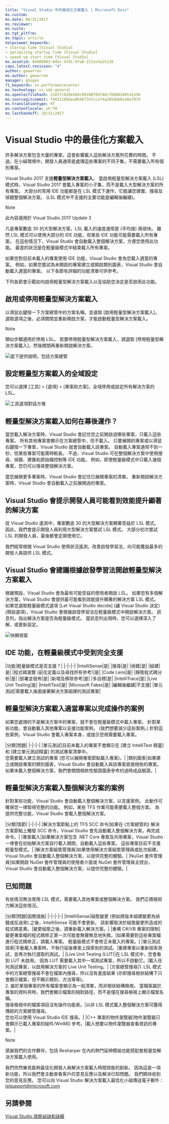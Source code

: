 ```yaml
---
title: "Visual Studio 中的最佳化方案載入 | Microsoft Docs"
ms.custom: 
ms.date: 08/31/2017
ms.reviewer: 
ms.suite: 
ms.tgt_pltfrm: 
ms.topic: article
helpviewer_keywords:
- startup time [Visual Studio]
- optimizing startup time [Visual Studio]
- speed up start time [Visual Studio]
ms.assetid: 84989983-84bc-4f81-97a8-2131e3a25138
caps.latest.revision: "4"
author: gewarren
ms.author: gewarren
manager: ghogen
f1_keywords: vs.performancecenter
ms.technology: vs-ide-general
ms.openlocfilehash: 2102fc026b566c89108f0d74dcf604020653e358
ms.sourcegitcommit: f40311056ea0b4677efcca74a285dbb0ce0e7974
ms.translationtype: HT
ms.contentlocale: zh-TW
ms.lasthandoff: 10/31/2017
---
```

# <a name="optimize-solution-loading-in-visual-studio"></a>Visual Studio 中的最佳化方案載入
許多解決方案包含大量的專案，這會影響載入這些解決方案所花費的時間。 不過，在小組環境中，開發人員通常是處理這些專案的不同子集，不需要載入所有個別專案。

Visual Studio 2017 支援**輕量型解決方案載入**。 當啟用輕量型解決方案載入 (LSL) 模式時，Visual Studio 2017 會載入專案的小子集，而不是載入大型解決方案的所有專案。 大部分的常用 IDE 功能都是在 LSL 模式下運作，它能讓您建置、搜尋及偵錯整個解決方案。 (LSL 模式中不支援的主要功能是編輯後繼續)。

> [!NOTE]
> 此內容適用於 Visual Studio 2017 Update 3

凡是專案數逾 30 的大型解決方案，LSL 載入的速度通常是 (平均值) 兩倍快。 雖然 LSL 模式可以使用大部分的 IDE 功能，但某些 IDE 功能可能需要載入所有專案。 在這些情況下，Visual Studio 會自動載入整個解決方案，方便您使用此功能。 最差的狀況是在輕量級模式中結束載入所有專案。 

如果您對目前未載入的專案使用 IDE 功能，Visual Studio 會為您載入適當的專案。 例如，如果您嘗試為未開啟的專案建立或開啟類別圖表，Visual Studio 會自動載入適當的專案。 以下各節有詳細的功能清單可供參考。

下列各節會示範如何啟用輕量型解決方案載入以及協助您決定是否啟用此功能。

## <a name="enable-or-disable-lightweight-solution-load"></a>啟用或停用輕量型解決方案載入

以滑鼠右鍵按一下方案總管中的方案名稱，並選取 [啟用輕量型解決方案載入]。 選取選項之後，必須關閉並重新開啟方案，才能啟動輕量型解決方案載入。

> [!NOTE]
> 類似步驟適用於停用 LSL。 若要停用輕量型解決方案載入，請選取 [停用輕量型解決方案載入]，然後關閉再重新開啟解決方案。 

![底下提供說明，包括方案總管](../ide/media/VSIDE_LSL_Solution_Setting.png)

## <a name="global_solution_load_settings"></a>設定輕量型方案載入的全域設定

您可以選擇 [工具] > [選項] > [專案和方案]，全域停用或設定所有解決方案的 LSL。

![工具選項對話方塊](../ide/media/VSIDE_LightweightSolutionLoad.png)

## <a name="how-does-lightweight-solution-load-work-behind-the-scenes"></a>輕量型解決方案載入如何在幕後運作？

當您載入解決方案時，Visual Studio 會記住您之前開啟過哪些專案，只載入這些專案。 所有其他專案會顯示在方案總管中，但不載入。 只要展開的專案或以滑鼠右鍵按一下專案，Visual Studio 就會自動載入該專案。 自動載入專案通常不到一秒，但某些專案可能需時較長。
不過，Visual Studio 可在整個解決方案中使用搜尋、偵錯、建置和原始檔控制等 IDE 功能。 例如，即使輕量級模式中只載入幾個專案，您仍可以搜尋整個解決方案。 

當您展開更多專案時，Visual Studio 會記住已展開專案的清單。 重新開啟解決方案時，Visual Studio 會自動載入之前展開過的專案。

## <a name="visual-studio-prompts-developers-likely-to-see-significant-performance-gains"></a>Visual Studio 會提示開發人員可能看到效能提升顯著的解決方案

從 Visual Studio 遙測中，專案數逾 30 的大型解決方案顯著受益於 LSL 模式。 因此，我們會提示開發人員利用大型解決方案嘗試 LSL 模式。 大部分初次嘗試 LSL 的開發人員，最後都會定期使用它。 

我們經常檢閱 Visual Studio 使用狀況遙測，改善啟發學習法，向可能獲益最多的開發人員提供 LSL 模式。 

## <a name="visual-studio-makes-recommendations-to-turn-on-lightweight-solution-load-based-on-heuristics"></a>Visual Studio 會建議根據啟發學習法開啟輕量型解決方案載入

根據預設，Visual Studio 會為最有可能受益的使用者開啟 LSL。 如果您有多個解決方案，Visual Studio 會提供最可能看到效能提升顯著的解決方案 LSL 模式。 如果您選取輕量級模式選項 [Let Visual Studio decide] (讓 Visual Studio 決定) (預設選項)，Visual Studio 會根據啟發學習法在輕量級模式中開啟解決方案。 訊息列，指出解決方案是否為輕量級模式。 當訊息列出現時，您可以選擇深入了解，或更新設定。

![快顯視窗](../ide/media/VSIDE_LSL_Popup.png)

## <a name="ide-features-fully-supported-in-lightweight-mode"></a>IDE 功能，在輕量級模式中受到完全支援

|功能|輕量級模式是否支援？|
|-|-|-|
|IntelliSense|是|
|搜尋|是|
|偵錯|是|
|組建|是|
|程式碼瀏覽 (前往定義以及尋找所有參考)|是|
|Code Lens|是|
|靜態程式碼分析|是|
|部署並發佈|是|
|新增及移除參考|是|
|多目標|是|
|IntelliTrace|是|
|Live Unit Testing|是|
|IntelliTest|是|
|Microsoft Fakes|是|
|編輯後繼續|不支援|
|單元測試|需要載入後面接著解決方案組建的測試專案|

## <a name="scenarios-in-which-lightweight-solution-loads-the-appropriate-projects-to-complete-the-operation"></a>輕量型解決方案載入適當專案以完成操作的案例

如果您處理的不是解決方案中的專案，就不會在輕量級模式中載入專案。 針對某些功能，會自動載入其他專案以支援功能案例。 (我們想要減少這些案例。) 針對這些案例，Visual Studio 會載入專案本身，或提示您視需要載入專案。

|分類|問題|
|-|-|-|
|單元測試|目前未載入的專案不會顯示在 [建立 IntelliTest 精靈] 和 [建立單元測試精靈] 的測試專案清單中。 </br>您需要載入建立測試的專案 (您可以展開專案節點載入專案)。|
|類別圖表|如果建立或開啟專案的類別圖表，Visual Studio 會自動載入與該專案直接相依的專案。 </br>如果未載入整個解決方案，我們會關閉相依性驗證圖表參考的過時成品驗證。|

## <a name="scenarios-in-which-lightweight-solution-loads-the-entire-solution"></a>輕量型解決方案載入整個解決方案的案例 

針對某些功能，Visual Studio 會自動載入整個解決方案，以支援案例。 此動作可確保您一律取得完整的功能。 例如，某些 TFS 作業可能需要載入整個方案。 為提供完整功能，Visual Studio 會載入整個解決方案。

|分類|情節|
|-|-|-|
|解決方案節點上的 TFS SCC 命令|如果在 (方案總管的) 解決方案節點上觸發 SCC 命令，Visual Studio 會先自動載入整個解決方案，再完成命令。|
|專案載入|如果解決方案包含 .NET Core 專案及共用專案，Visual Studio 一律會在初始解決方案自行載入期間，自動載入這些專案。 這些專案目前不支援輕量型模式。|
|解決方案組態管理員|如果使用解決方案組態管理員或批次組建，Visual Studio 會自動載入整個解決方案，以提供完整的體驗。|
|NuGet 套件管理員|如果開啟 NuGet 套件管理員的使用者介面或 NuGet 套件管理員主控台，Visual Studio 會自動載入整個解決方案，以提供完整的體驗。|

## <a name="known-issues"></a>已知問題

有些情況無法使用 LSL 模式，需要載入其他專案或整個解決方案。 我們正積極努力解決這些情況。 

|分類|問題|因應措施|
|-|-|-|-|
|IntelliSense|組態變更 (例如將版本組建變更為偵錯或反過來) 之後，IntelliSense 可能不會更新。 該影響取決於組態變更所造成的程式碼差異。|變更組態之後，請重新載入解決方案。|
|重構 C#/VB 專案的限制|變更專案檔的程式碼修正第一次可能會無聲無息地失敗。|如果需要對這些專案檔進行程式碼修正，請載入專案。 輕量級模式不會修正未載入的專案。|
|單元測試探索|手動載入專案時，不執行延後專案上探索到的測試。|重建專案以重新探索測試，並再次執行選取的測試。|
|Live Unit Testing (LUT)|在 LSL 模式中，您會看到 LUT 未啟用。 因為 LUT 需要載入其中一項測試專案，所以不啟動它。|載入任何測試專案，以啟用解決方案的 Live Unit Testing。|
|方案總管搜尋|1.  LSL 模式中的方案總管搜尋不會在檔案內搜尋，所以沒有進度結果 (亦即搜尋樹狀結構下只會顯示檔案，但不顯示類別、方法等等)。</br>2.  屬於某個專案的所有檔案會顯示為一般清單，而非樹狀結構檢視。 當檔案屬於專案的資料夾時，我們會顯示檔案的相對路徑，而不是僅在搜尋檢視上顯示檔案名稱。</br>搜尋檢視中的檔案項目沒有操作功能表。|以非 LSL 模式載入整個解決方案可獲得傳統的方案總管搜尋。</br>您也可以使用 Visual Studio IDE 搜尋。|
|C++ 專案的物件瀏覽器|物件瀏覽器只會顯示已載入專案的組件/WinMD 參考。|載入想要以物件瀏覽器查看資訊的專案。|

> [!Note]
> 感謝我們的合作夥伴，包括 Resharper 在內的熱門延伸模組也能搭配套輕量型解決方案載入使用。

我們欣然樂見能夠最佳化開發人員解決方案載入時間效能的創新。 因為這是一項新功能，所以我們會主動查看客戶的意見反應以及解決已知問題。 我們期待收到您的意見反應。 您可以向 Visual Studio 解決方案載入最佳化小組傳送電子郵件：lslsupport@microsoft.com

## <a name="see-also"></a>另請參閱
[Visual Studio 效能祕訣和訣竅](../ide/visual-studio-performance-tips-and-tricks.md)

